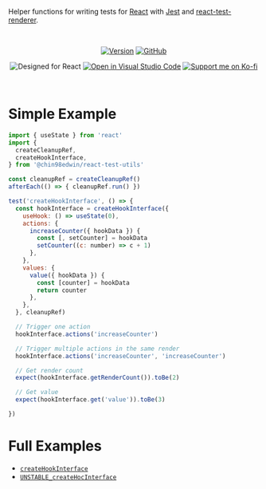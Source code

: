 Helper functions for writing tests for [React](https://reactjs.org) with [Jest](https://reactjs.org) and [react-test-renderer](https://www.npmjs.com/package/react-test-renderer).

<br/>

<div align="center">

[![Version](https://img.shields.io/npm/v/@chin98edwin/react-test-utils)](https://github.com/chin98edwin/react-test-utils/releases)
[![GitHub](https://img.shields.io/github/license/chin98edwin/react-test-utils)](https://github.com/chin98edwin/react-test-utils/blob/main/LICENSE)

![Designed for React](https://img.shields.io/static/v1?label&logo=react&logoColor=61DBFB&message=Designed%20for%20React&color=4a4a4a)
[![Open in Visual Studio Code](https://open.vscode.dev/badges/open-in-vscode.svg)](https://open.vscode.dev/chin98edwin/react-test-utils)
[![Support me on Ko-fi](https://img.shields.io/static/v1?label&logo=kofi&logoColor=ffffff&message=Support%20me%20on%20Ko-fi&color=FF5E5B)](https://ko-fi.com/dev_chin98edwin)

</div>

<br/>

# Simple Example

```js
import { useState } from 'react'
import {
  createCleanupRef,
  createHookInterface,
} from '@chin98edwin/react-test-utils'

const cleanupRef = createCleanupRef()
afterEach(() => { cleanupRef.run() })

test('createHookInterface', () => {
  const hookInterface = createHookInterface({
    useHook: () => useState(0),
    actions: {
      increaseCounter({ hookData }) {
        const [, setCounter] = hookData
        setCounter((c: number) => c + 1)
      },
    },
    values: {
      value({ hookData }) {
        const [counter] = hookData
        return counter
      },
    },
  }, cleanupRef)

  // Trigger one action
  hookInterface.actions('increaseCounter')

  // Trigger multiple actions in the same render
  hookInterface.actions('increaseCounter', 'increaseCounter')

  // Get render count
  expect(hookInterface.getRenderCount()).toBe(2)

  // Get value
  expect(hookInterface.get('value')).toBe(3)

})
```

# Full Examples
* [`createHookInterface`](https://github.com/chin98edwin/react-test-utils/blob/main/src/hook-interface/index.test.ts)
* [`UNSTABLE_createHocInterface`](https://github.com/chin98edwin/react-test-utils/blob/main/src/hoc-interface/index.test.tsx)

<br/>
